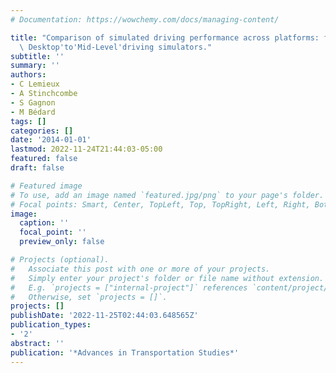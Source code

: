 ```yaml
---
# Documentation: https://wowchemy.com/docs/managing-content/

title: "Comparison of simulated driving performance across platforms: from'Low-Cost\
  \ Desktop'to'Mid-Level'driving simulators."
subtitle: ''
summary: ''
authors:
- C Lemieux
- A Stinchcombe
- S Gagnon
- M Bédard
tags: []
categories: []
date: '2014-01-01'
lastmod: 2022-11-24T21:44:03-05:00
featured: false
draft: false

# Featured image
# To use, add an image named `featured.jpg/png` to your page's folder.
# Focal points: Smart, Center, TopLeft, Top, TopRight, Left, Right, BottomLeft, Bottom, BottomRight.
image:
  caption: ''
  focal_point: ''
  preview_only: false

# Projects (optional).
#   Associate this post with one or more of your projects.
#   Simply enter your project's folder or file name without extension.
#   E.g. `projects = ["internal-project"]` references `content/project/deep-learning/index.md`.
#   Otherwise, set `projects = []`.
projects: []
publishDate: '2022-11-25T02:44:03.648565Z'
publication_types:
- '2'
abstract: ''
publication: '*Advances in Transportation Studies*'
---
```

